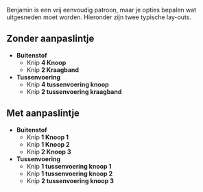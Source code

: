 Benjamin is een vrij eenvoudig patroon, maar je opties bepalen wat uitgesneden moet worden. Hieronder zijn twee typische lay-outs.

## Zonder aanpaslintje

-   **Buitenstof**
    -   Knip **4 Knoop**
    -   Knip **2 Kraagband**
-   **Tussenvoering**
    -   Knip **4 tussenvoering knoop**
    -   Knip **2 tussenvoering kraagband**

## Met aanpaslintje

-   **Buitenstof**
    -   Knip **1 Knoop 1**
    -   Knip **1 Knoop 2**
    -   Knip **2 Knoop 3**
-   **Tussenvoering**
    -   Knip **1 tussenvoering knoop 1**
    -   Knip **1 tussenvoering knoop 2**
    -   Knip **2 tussenvoering knoop 3**
